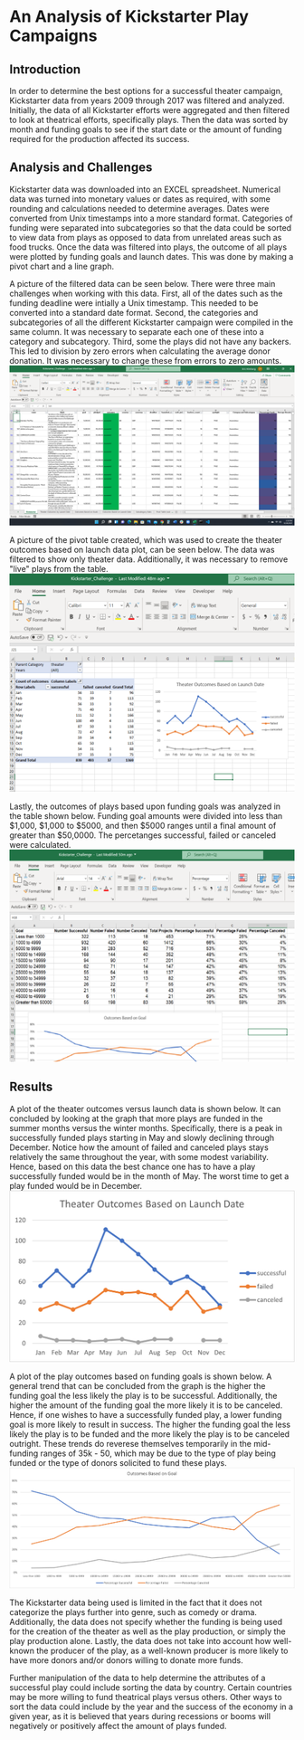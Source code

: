 # An Analysis of Kickstarter Play Campaigns
## Introduction
In order to determine the best options for a successful theater campaign, Kickstarter data from years 2009 through 2017 was filtered and analyzed.  Initially, the data of all Kickstarter efforts were aggregated and then filtered to look at theatrical efforts, specifically plays.  Then the data was sorted by month and funding goals to see if the start date or the amount of funding required for the production affected its success.    
## Analysis and Challenges
Kickstarter data was downloaded into an EXCEL spreadsheet.  Numerical data was turned into monetary values or dates as required, with some rounding and calculations needed to determine averages.  Dates were converted from Unix timestamps into a more standard format.  Categories of funding were separated into subcategories so that the data could be sorted to view data from plays as opposed to data from unrelated areas such as food trucks.  Once the data was filtered into plays, the outcome of all plays were plotted by funding goals and launch dates. This was done by making a pivot chart and a line graph.

A picture of the filtered data can be seen below.  There were three main challenges when working with this data.  First, all of the dates such as the funding deadline were intially a Unix timestamp.  This needed to be converted into a standard date format.  Second, the categories and subcategories of all the different Kickstarter campaign were compiled in the same column.  It was necessary to separate each one of these into a category and subcategory.  Third, some the plays did not have any backers.  This led to division by zero errors when calculating the average donor donation.  It was necessary to change these from errors to zero amounts.
![screenshot of the Excel file with Kickstarter play data only being displayed](screenshots/kickstarter_data_filtered.png)

A picture of the pivot table created, which was used to create the theater outcomes based on launch data plot, can be seen below.  The data was filtered to show only theater data.  Additionally, it was necessary to remove "live" plays from the table.      
![screenshot of the pivot table breaking down play campaign outcomes](screenshots/pivot_table.png)

Lastly, the outcomes of plays based upon funding goals was analyzed in the table shown below.  Funding goal amounts were divided into less than $1,000, $1,000 to $5000, and then $5000 ranges until a final amount of greater than $50,0000.  The percetanges successful, failed or canceled were calculated.  
![screenshot of the data table used to create the outcomes based on start date line graph](screenshots/goal_outcomes_by_amount.png)


## Results
A plot of the theater outcomes versus launch data is shown below.  It can concluded by looking at the graph that more plays are funded in the summer months versus the winter months.  Specifically, there is a peak in successfully funded plays starting in May and slowly declining through December.  Notice how the amount of failed and canceled plays stays relatively the same throughout the year, with some modest variability.  Hence, based on this data the best chance one has to have a play successfully funded would be in the month of May.  The worst time to get a play funded would be in December.  
![theater outcomes versus month line graph](resources/Theater_Outcomes_vs_Launch.png)

A plot of the play outcomes based on funding goals is shown below.  A general trend that can be concluded from the graph is the higher the funding goal the less likely the play is to be successful.  Additionally, the higher the amount of the funding goal the more likely it is to be canceled.  Hence, if one wishes to have a successfully funded play, a lower funding goal is more likely to result in success.  The higher the funding goal the less likely the play is to be funded and the more likely the play is to be canceled outright. These trends do reverese themselves temporarily in the mid-funding ranges of 35k - 50, which may be due to the type of play being funded or the type of donors solicited to fund these plays. 
![outcomes of plays based upon funding goals](resources/Outcomes_vs_Goals.png)

The Kickstarter data being used is limited in the fact that it does not categorize the plays further into genre, such as comedy or drama.  Additionally, the data does not specify whether the funding is being used for the creation of the theater as well as the play production, or simply the play production alone.  Lastly, the data does not take into account how well-known the producer of the play, as a well-known producer is more likely to have more donors and/or donors willing to donate more funds.  

Further manipulation of the data to help determine the attributes of a successful play could include sorting the data by country.  Certain countries may be more willing to fund theatrical plays versus others.  Other ways to sort the data could include by the year and the success of the economy in a given year, as it is believed that years during recessions or booms will negatively or positively affect the amount of plays funded.  
